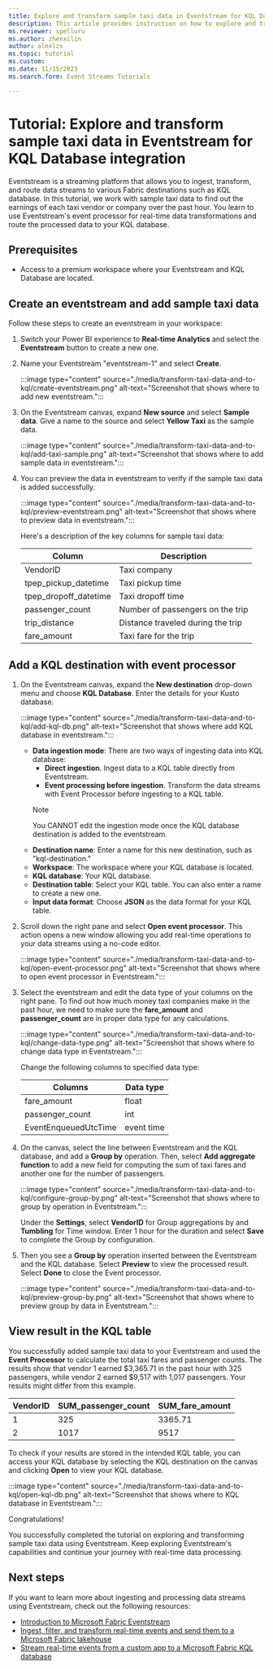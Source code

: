 ```yaml
---
title: Explore and transform sample taxi data in Eventstream for KQL Database integration
description: This article provides instruction on how to explore and transform sample taxi data in Fabric Eventstream and then route them to KQL database. 
ms.reviewer: spelluru
ms.author: zhenxilin
author: alexlzx
ms.topic: tutorial
ms.custom: 
ms.date: 11/15/2023
ms.search.form: Event Streams Tutorials

---
```


# Tutorial: Explore and transform sample taxi data in Eventstream for KQL Database integration

Eventstream is a streaming platform that allows you to ingest, transform, and route data streams to various Fabric destinations such as KQL database. In this tutorial, we work with sample taxi data to find out the earnings of each taxi vendor or company over the past hour. You learn to use Eventstream's event processor for real-time data transformations and route the processed data to your KQL database.

## Prerequisites

* Access to a premium workspace where your Eventstream and KQL Database are located.

## Create an eventstream and add sample taxi data

Follow these steps to create an eventstream in your workspace:

1. Switch your Power BI experience to **Real-time Analytics** and select the **Eventstream** button to create a new one.
2. Name your Eventstream "eventstream-1" and select **Create**.

    :::image type="content" source="./media/transform-taxi-data-and-to-kql/create-eventstream.png" alt-text="Screenshot that shows where to add new eventstream.":::

3. On the Eventstream canvas, expand **New source** and select **Sample data**. Give a name to the source and select **Yellow Taxi** as the sample data.

    :::image type="content" source="./media/transform-taxi-data-and-to-kql/add-taxi-sample.png" alt-text="Screenshot that shows where to add sample data in eventstream.":::

4. You can preview the data in eventstream to verify if the sample taxi data is added successfully.

    :::image type="content" source="./media/transform-taxi-data-and-to-kql/preview-eventstream.png" alt-text="Screenshot that shows where to preview data in eventstream.":::

    Here's a description of the key columns for sample taxi data:

    | Column | Description |
    | ------ | ------------ |
    |VendorID| Taxi company |
    |tpep_pickup_datetime| Taxi pickup time |
    |tpep_dropoff_datetime| Taxi dropoff time |
    |passenger_count| Number of passengers on the trip |
    |trip_distance| Distance traveled during the trip |
    |fare_amount| Taxi fare for the trip |

## Add a KQL destination with event processor

1. On the Eventstream canvas, expand the **New destination** drop-down menu and choose **KQL Database**. Enter the details for your Kusto database.

    :::image type="content" source="./media/transform-taxi-data-and-to-kql/add-kql-db.png" alt-text="Screenshot that shows where add KQL database in eventstream.":::

    * **Data ingestion mode**: There are two ways of ingesting data into KQL database:
        * **Direct ingestion**. Ingest data to a KQL table directly from Eventstream.
        * **Event processing before ingestion**. Transform the data streams with Event Processor before ingesting to a KQL table.
        > [!NOTE]
        > You CANNOT edit the ingestion mode once the KQL database destination is added to the eventstream.
    * **Destination name**: Enter a name for this new destination, such as "kql-destination."
    * **Workspace**: The workspace where your KQL database is located.
    * **KQL database**: Your KQL database.
    * **Destination table**: Select your KQL table. You can also enter a name to create a new one.
    * **Input data format**: Choose **JSON** as the data format for your KQL table.

2. Scroll down the right pane and select **Open event processor**. This action opens a new window allowing you add real-time operations to your data streams using a no-code editor.

    :::image type="content" source="./media/transform-taxi-data-and-to-kql/open-event-processor.png" alt-text="Screenshot that shows where to open event processor in Eventstream.":::

3. Select the eventstream and edit the data type of your columns on the right pane. To find out how much money taxi companies make in the past hour, we need to make sure the **fare_amount** and **passenger_count** are in proper data type for any calculations.

    :::image type="content" source="./media/transform-taxi-data-and-to-kql/change-data-type.png" alt-text="Screenshot that shows where to change data type in Eventstream.":::

    Change the following columns to specified data type:

    | Columns | Data type |
    | ------ | --------- |
    | fare_amount | float |
    | passenger_count | int |
    | EventEnqueuedUtcTime | event time |

4. On the canvas, select the line between Eventstream and the KQL database, and add a **Group by** operation. Then, select **Add aggregate function** to add a new field for computing the sum of taxi fares and another one for the number of passengers.

    :::image type="content" source="./media/transform-taxi-data-and-to-kql/configure-group-by.png" alt-text="Screenshot that shows where to group by operation in Eventstream.":::

    Under the **Settings**, select **VendorID** for Group aggregations by and **Tumbling** for Time window. Enter 1 hour for the duration and select **Save** to complete the Group by configuration.

5. Then you see a **Group by** operation inserted between the Eventstream and the KQL database. Select **Preview** to view the processed result. Select **Done** to close the Event processor.

    :::image type="content" source="./media/transform-taxi-data-and-to-kql/preview-group-by.png" alt-text="Screenshot that shows where to preview group by data in Eventstream.":::

## View result in the KQL table

You successfully added sample taxi data to your Eventstream and used the **Event Processor** to calculate the total taxi fares and passenger counts. The results show that vendor 1 earned $3,365.71 in the past hour with 325 passengers, while vendor 2 earned $9,517 with 1,017 passengers. Your results might differ from this example.

|VendorID | SUM_passenger_count | SUM_fare_amount |
| --- | --- | --- |
|1 | 325 | 3365.71 |
|2 | 1017 | 9517 |

To check if your results are stored in the intended KQL table, you can access your KQL database by selecting the KQL destination on the canvas and clicking **Open** to view your KQL database.

:::image type="content" source="./media/transform-taxi-data-and-to-kql/open-kql-db.png" alt-text="Screenshot that shows where to KQL database in Eventstream.":::

Congratulations!

You successfully completed the tutorial on exploring and transforming sample taxi data using Eventstream. Keep exploring Eventstream's capabilities and continue your journey with real-time data processing.

## Next steps

If you want to learn more about ingesting and processing data streams using Eventstream, check out the following resources:

- [Introduction to Microsoft Fabric Eventstream](./overview.md)
- [Ingest, filter, and transform real-time events and send them to a Microsoft Fabric lakehouse](./transform-and-stream-real-time-events-to-lakehouse.md)
- [Stream real-time events from a custom app to a Microsoft Fabric KQL database](./stream-real-time-events-from-custom-app-to-kusto.md)

